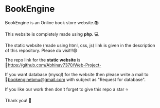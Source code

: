 # BookEngine

BookEngine is an Online book store website.📚

This website is completely made using **php**. 💻

The static website (made using html, css, js) link is given in the description of this repository. Please do visit!!😄

The repo link for the **static website** is 🔗https://github.com/Abhinav7370/Web-Project-

If you want database (mysql) for the website then please write a mail to 🔗bookenginebmu@gmail.com with subject as "Request for database".

If you like our work then don't forget to give this repo a star ⭐

Thank you! 🙇
